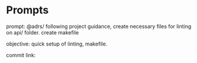 # Prompts

prompt:
@adrs/ following project guidance, create necessary files for linting on api/ folder. create makefile

objective:
quick setup of linting, makefile.

commit link:
